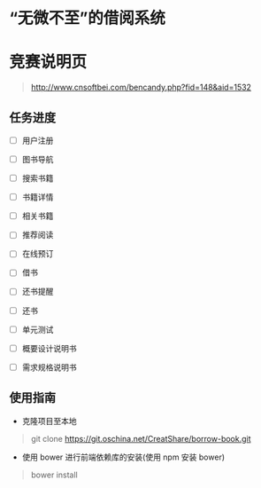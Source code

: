 # “无微不至”的借阅系统

# 竞赛说明页

> http://www.cnsoftbei.com/bencandy.php?fid=148&aid=1532

## 任务进度

- [ ] 用户注册
- [ ] 图书导航
- [ ] 搜索书籍
- [ ] 书籍详情
- [ ] 相关书籍
- [ ] 推荐阅读
- [ ] 在线预订
- [ ] 借书
- [ ] 还书提醒
- [ ] 还书

- [ ] 单元测试
- [ ] 概要设计说明书
- [ ] 需求规格说明书

## 使用指南

* 克隆项目至本地

> git clone https://git.oschina.net/CreatShare/borrow-book.git

* 使用 bower 进行前端依赖库的安装(使用 npm 安装 bower)

> bower install